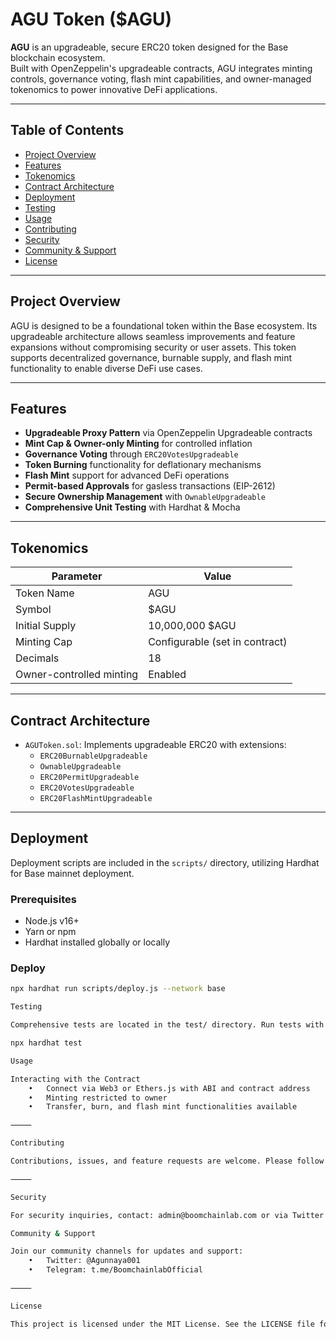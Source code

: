 # AGU Token ($AGU)

**AGU** is an upgradeable, secure ERC20 token designed for the Base blockchain ecosystem.  
Built with OpenZeppelin's upgradeable contracts, AGU integrates minting controls, governance voting, flash mint capabilities, and owner-managed tokenomics to power innovative DeFi applications.

---

## Table of Contents

- [Project Overview](#project-overview)  
- [Features](#features)  
- [Tokenomics](#tokenomics)  
- [Contract Architecture](#contract-architecture)  
- [Deployment](#deployment)  
- [Testing](#testing)  
- [Usage](#usage)  
- [Contributing](#contributing)  
- [Security](#security)  
- [Community & Support](#community--support)  
- [License](#license)  

---

## Project Overview

AGU is designed to be a foundational token within the Base ecosystem. Its upgradeable architecture allows seamless improvements and feature expansions without compromising security or user assets. This token supports decentralized governance, burnable supply, and flash mint functionality to enable diverse DeFi use cases.

---

## Features

- **Upgradeable Proxy Pattern** via OpenZeppelin Upgradeable contracts  
- **Mint Cap & Owner-only Minting** for controlled inflation  
- **Governance Voting** through `ERC20VotesUpgradeable`  
- **Token Burning** functionality for deflationary mechanisms  
- **Flash Mint** support for advanced DeFi operations  
- **Permit-based Approvals** for gasless transactions (EIP-2612)  
- **Secure Ownership Management** with `OwnableUpgradeable`  
- **Comprehensive Unit Testing** with Hardhat & Mocha  

---

## Tokenomics

| Parameter           | Value                  |
|---------------------|------------------------|
| Token Name          | AGU                    |
| Symbol              | $AGU                   |
| Initial Supply      | 10,000,000 $AGU        |
| Minting Cap         | Configurable (set in contract) |
| Decimals            | 18                     |
| Owner-controlled minting | Enabled            |

---

## Contract Architecture

- `AGUToken.sol`: Implements upgradeable ERC20 with extensions:
  - `ERC20BurnableUpgradeable`
  - `OwnableUpgradeable`
  - `ERC20PermitUpgradeable`
  - `ERC20VotesUpgradeable`
  - `ERC20FlashMintUpgradeable`

---

## Deployment

Deployment scripts are included in the `scripts/` directory, utilizing Hardhat for Base mainnet deployment.

### Prerequisites

- Node.js v16+
- Yarn or npm
- Hardhat installed globally or locally

### Deploy

```bash
npx hardhat run scripts/deploy.js --network base

Testing

Comprehensive tests are located in the test/ directory. Run tests with:

npx hardhat test

Usage

Interacting with the Contract
	•	Connect via Web3 or Ethers.js with ABI and contract address
	•	Minting restricted to owner
	•	Transfer, burn, and flash mint functionalities available

⸻

Contributing

Contributions, issues, and feature requests are welcome. Please follow Boomchainlab’s contribution guidelines.

⸻

Security

For security inquiries, contact: admin@boomchainlab.com or via Twitter @Agunnaya001.

Community & Support

Join our community channels for updates and support:
	•	Twitter: @Agunnaya001
	•	Telegram: t.me/BoomchainlabOfficial

⸻

License

This project is licensed under the MIT License. See the LICENSE file for details.

